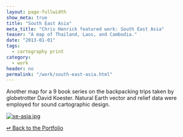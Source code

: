 ```yaml
---
layout: page-fullwidth
show_meta: true
title: "South East Asia"
meta_title: "Chris Henrick featured work: South East Asia"
teaser: "A map of Thailand, Laos, and Cambodia."
date: "2013-01-01"
tags:
  - cartography print 
category:
  - work
header: no
permalink: "/work/south-east-asia.html"
---
```



Another map for a 9 book series on the backpacking trips taken by globetrotter David Koester. Natural Earth vector and relief data were employed for sound cartographic design.



  <a href="{{site.url}}{{site.baseurl}}/images/se-asia.jpg" target="_blank">
    <img class="portfolio" src="{{site.url}}{{site.baseurl}}/images/se-asia.jpg" alt="se-asia.jpg">
  </a>



[<span class="back-arrow">&#8619;</span> Back to the Portfolio](/work/)
